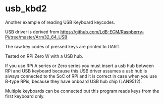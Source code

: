 # usb_kbd2

Another example of reading USB Keyboard keycodes.

USB driver is derived from
https://github.com/LdB-ECM/Raspberry-Pi/tree/master/Arm32_64_USB

The raw key codes of pressed keys are printed to UART.

Tested on RPi Zero W with a USB hub.

If you use RPi A series or Zero series you must insert a usb
hub between RPi and USB keyboard because this USB driver assumes
a usb hub is always connected to the SoC of RPi and it is correct 
in case when you use B-type RPis, because they have onboard USB
hub chip (LAN9512).

Multiple keyboards can be connected but this program reads keys
from the first keyboard only.

